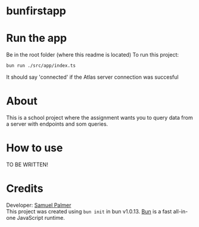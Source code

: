 # bunfirstapp

# Run the app
Be in the root folder (where this readme is located)
To run this project: 
```bash
bun run ./src/app/index.ts
```
It should say 'connected' if the Atlas server connection was succesful

# About
This is a school project where the assignment wants you to query data from a server with endpoints and som queries.

# How to use 
TO BE WRITTEN!

# Credits
Developer: [Samuel Palmer](https://github.com/Samstroyer/)\
This project was created using `bun init` in bun v1.0.13. [Bun](https://bun.sh) is a fast all-in-one JavaScript runtime.